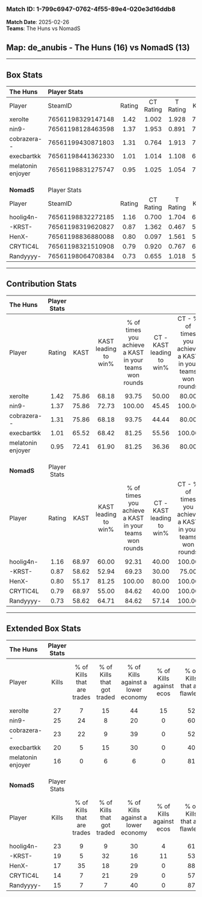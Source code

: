 ### Match ID: 1-799c6947-0762-4f55-89e4-020e3d16ddb8  
**Match Date**: 2025-02-26  
**Teams**: The Huns vs NomadS  

## **Map**: de_anubis - The Huns (16) vs NomadS (13)  
---  

## Box Stats  

| **The Huns**      | Player Stats      |        |           |          |       |      |       |         |        |      |     |
| :- | :- | :-: | :-: | :-: | :-: | :-: | :-: | :-: | :-: | :-: | :-: |
| Player            | SteamID           | Rating | CT Rating | T Rating | KAST  | ADR  | Kills | Assists | Deaths | K/D  | HS% |
| xerolte           | 76561198329147148 |  1.42  |   1.002   |  1.928   | 75.86 | 94.7 |  27   |    4    |   17   | 1.59 | 59  |
| nin9-             | 76561198128463598 |  1.37  |   1.953   |  0.891   | 75.86 | 75.8 |  25   |    6    |   14   | 1.79 | 20  |
| cobrazera--       | 76561199430871803 |  1.31  |   0.764   |  1.913   | 75.86 | 96.7 |  23   |   10    |   18   | 1.28 | 60  |
| execbartkk        | 76561198441362330 |  1.01  |   1.014   |  1.108   | 65.52 | 75.8 |  20   |    4    |   21   | 0.95 | 75  |
| melatonin enjoyer | 76561198831275747 |  0.95  |   1.025   |  1.054   | 72.41 | 61.3 |  16   |    4    |   18   | 0.89 | 75  |
|                   |                   |        |           |          |       |      |       |         |        |      |     |
|                   |                   |        |           |          |       |      |       |         |        |      |     |
|                   |                   |        |           |          |       |      |       |         |        |      |     |
| **NomadS**        | Player Stats      |        |           |          |       |      |       |         |        |      |     |
| Player            | SteamID           | Rating | CT Rating | T Rating | KAST  | ADR  | Kills | Assists | Deaths | K/D  | HS% |
| hoolig4n-         | 76561198832272185 |  1.16  |   0.700   |  1.704   | 68.97 | 83.6 |  23   |    4    |   20   | 1.15 | 39  |
| -KRST-            | 76561198319620827 |  0.87  |   1.362   |  0.467   | 58.62 | 70.8 |  19   |    4    |   23   | 0.83 | 68  |
| HenX-             | 76561198836880088 |  0.80  |   0.097   |  1.561   | 55.17 | 64.0 |  17   |    4    |   21   | 0.81 | 41  |
| CRYTIC4L          | 76561198321510908 |  0.79  |   0.920   |  0.767   | 68.97 | 60.3 |  14   |    5    |   22   | 0.64 | 50  |
| Randyyyy-         | 76561198064708384 |  0.73  |   0.655   |  1.018   | 58.62 | 70.6 |  15   |    8    |   25   | 0.60 | 80  |
---  

## Contribution Stats  

| **The Huns**      | Player Stats |       |                      |                                                        |                           |                                                             |                          |                                                            |
| :- | :-: | :-: | :-: | :-: | :-: | :-: | :-: | :-: |
| Player            |    Rating    | KAST  | KAST leading to win% | % of times you achieve a KAST in your teams won rounds | CT - KAST leading to win% | CT - % of times you achieve a KAST in your teams won rounds | T - KAST leading to win% | T - % of times you achieve a KAST in your teams won rounds |
| xerolte           |     1.42     | 75.86 |        68.18         |                         93.75                          |           50.00           |                            80.00                            |          78.57           |                           100.00                           |
| nin9-             |     1.37     | 75.86 |        72.73         |                         100.00                         |           45.45           |                           100.00                            |          100.00          |                           100.00                           |
| cobrazera--       |     1.31     | 75.86 |        68.18         |                         93.75                          |           44.44           |                            80.00                            |          84.62           |                           100.00                           |
| execbartkk        |     1.01     | 65.52 |        68.42         |                         81.25                          |           55.56           |                           100.00                            |          80.00           |                           72.73                            |
| melatonin enjoyer |     0.95     | 72.41 |        61.90         |                         81.25                          |           36.36           |                            80.00                            |          90.00           |                           81.82                            |
|                   |              |       |                      |                                                        |                           |                                                             |                          |                                                            |
|                   |              |       |                      |                                                        |                           |                                                             |                          |                                                            |
|                   |              |       |                      |                                                        |                           |                                                             |                          |                                                            |
| **NomadS**        | Player Stats |       |                      |                                                        |                           |                                                             |                          |                                                            |
| Player            |    Rating    | KAST  | KAST leading to win% | % of times you achieve a KAST in your teams won rounds | CT - KAST leading to win% | CT - % of times you achieve a KAST in your teams won rounds | T - KAST leading to win% | T - % of times you achieve a KAST in your teams won rounds |
| hoolig4n-         |     1.16     | 68.97 |        60.00         |                         92.31                          |           40.00           |                           100.00                            |          80.00           |                           88.89                            |
| -KRST-            |     0.87     | 58.62 |        52.94         |                         69.23                          |           30.00           |                            75.00                            |          85.71           |                           66.67                            |
| HenX-             |     0.80     | 55.17 |        81.25         |                         100.00                         |           80.00           |                           100.00                            |          81.82           |                           100.00                           |
| CRYTIC4L          |     0.79     | 68.97 |        55.00         |                         84.62                          |           40.00           |                           100.00                            |          70.00           |                           77.78                            |
| Randyyyy-         |     0.73     | 58.62 |        64.71         |                         84.62                          |           57.14           |                           100.00                            |          70.00           |                           77.78                            |
---  

## Extended Box Stats  

| **The Huns**      | Player Stats |                            |                            |                                    |                         |                              |                                 |        |                             |                                     |                          |                               |                            |
| :- | :-: | :-: | :-: | :-: | :-: | :-: | :-: | :-: | :-: | :-: | :-: | :-: | :-: |
| Player            |    Kills     | % of Kills that are trades | % of Kills that got traded | % of Kills against a lower economy | % of Kills against ecos | % of Kills that are flawless | % of Kills that are close duels | Deaths | % of Deaths that get traded | % of Deaths against a lower economy | % of Deaths against ecos | % of Deaths that are flawless | % of Deaths that are close |
| xerolte           |      27      |             7              |             15             |                 44                 |           15            |              52              |                4                |   17   |             18              |                  6                  |            6             |              76               |             0              |
| nin9-             |      25      |             24             |             8              |                 20                 |            0            |              60              |                0                |   14   |             14              |                 21                  |            7             |              64               |             0              |
| cobrazera--       |      23      |             22             |             9              |                 39                 |            0            |              52              |                0                |   18   |             11              |                 17                  |            6             |              67               |             6              |
| execbartkk        |      20      |             5              |             15             |                 30                 |            0            |              40              |                5                |   21   |             14              |                 24                  |            5             |              71               |             5              |
| melatonin enjoyer |      16      |             0              |             6              |                 6                  |            0            |              81              |                6                |   18   |             28              |                 28                  |            6             |              61               |             6              |
|                   |              |                            |                            |                                    |                         |                              |                                 |        |                             |                                     |                          |                               |                            |
|                   |              |                            |                            |                                    |                         |                              |                                 |        |                             |                                     |                          |                               |                            |
|                   |              |                            |                            |                                    |                         |                              |                                 |        |                             |                                     |                          |                               |                            |
| **NomadS**        | Player Stats |                            |                            |                                    |                         |                              |                                 |        |                             |                                     |                          |                               |                            |
| Player            |    Kills     | % of Kills that are trades | % of Kills that got traded | % of Kills against a lower economy | % of Kills against ecos | % of Kills that are flawless | % of Kills that are close duels | Deaths | % of Deaths that get traded | % of Deaths against a lower economy | % of Deaths against ecos | % of Deaths that are flawless | % of Deaths that are close |
| hoolig4n-         |      23      |             9              |             9              |                 30                 |            4            |              61              |                0                |   20   |              5              |                 15                  |            0             |              70               |             0              |
| -KRST-            |      19      |             5              |             32             |                 16                 |           11            |              53              |               11                |   23   |             13              |                 17                  |            0             |              57               |             4              |
| HenX-             |      17      |             35             |             18             |                 29                 |            0            |              88              |                0                |   21   |              0              |                 14                  |            0             |              62               |             0              |
| CRYTIC4L          |      14      |             7              |             21             |                 29                 |            0            |              57              |                7                |   22   |             14              |                 14                  |            0             |              55               |             0              |
| Randyyyy-         |      15      |             7              |             7              |                 40                 |            0            |              87              |                0                |   25   |             20              |                  8                  |            0             |              40               |             8              |
